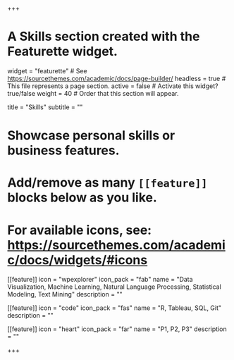 +++
# A Skills section created with the Featurette widget.
widget = "featurette"  # See https://sourcethemes.com/academic/docs/page-builder/
headless = true  # This file represents a page section.
active = false  # Activate this widget? true/false
weight = 40  # Order that this section will appear.

title = "Skills"
subtitle = ""

# Showcase personal skills or business features.
# 
# Add/remove as many `[[feature]]` blocks below as you like.
# 
# For available icons, see: https://sourcethemes.com/academic/docs/widgets/#icons

[[feature]]
  icon = "wpexplorer"
  icon_pack = "fab"
  name = "Data Visualization, Machine Learning, Natural Language Processing, Statistical Modeling, Text Mining"
  description = ""

[[feature]]
  icon = "code"
  icon_pack = "fas"
  name = "R, Tableau, SQL, Git"
  description = ""
  
[[feature]]
  icon = "heart"
  icon_pack = "far"
  name = "P1, P2, P3"
  description = ""  
  
+++
